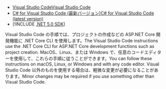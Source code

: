 * [<span data-ttu-id="83408-101">Visual Studio Code</span><span class="sxs-lookup"><span data-stu-id="83408-101">Visual Studio Code</span></span>](https://code.visualstudio.com/download)
* [<span data-ttu-id="83408-102">C# for Visual Studio Code (最新バージョン)</span><span class="sxs-lookup"><span data-stu-id="83408-102">C# for Visual Studio Code (latest version)</span></span>](https://marketplace.visualstudio.com/items?itemName=ms-dotnettools.csharp)
* [!INCLUDE [.NET 5.0 SDK](~/includes/5.0-SDK.md)]

<span data-ttu-id="83408-103">Visual Studio Code の手順では、プロジェクトの作成などの ASP.NET Core 開発機能に .NET Core CLI を使用します。</span><span class="sxs-lookup"><span data-stu-id="83408-103">The Visual Studio Code instructions use the .NET Core CLI for ASP.NET Core development functions such as project creation.</span></span> <span data-ttu-id="83408-104">MacOS、Linux、または Windows で、任意のコードエディターを使用して、これらの手順に従うことができます。</span><span class="sxs-lookup"><span data-stu-id="83408-104">You can follow these instructions on macOS, Linux, or Windows and with any code editor.</span></span> <span data-ttu-id="83408-105">Visual Studio Code 以外のものを使用する場合は、軽微な変更が必要になることがあります。</span><span class="sxs-lookup"><span data-stu-id="83408-105">Minor changes may be required if you use something other than Visual Studio Code.</span></span>
